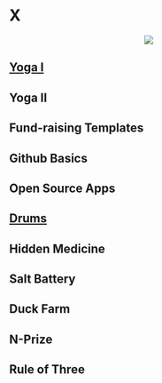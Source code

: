 <h1 "align="center"> 
  X
</h1>
<p align="center">
  <img src="https://i.imgur.com/rw9rqgd.jpeg">
  </p>

## [Yoga I](https://www.youtube.com/playlist?list=PLlOx95m4hh_8x7HAhzzRPj_7_QdszZ3Fp)

## Yoga II

## Fund-raising Templates

## Github Basics

## Open Source Apps

## [Drums](https://www.youtube.com/playlist?list=PLlOx95m4hh__VQy-PTkFvafMyAl1jom42) 

## Hidden Medicine

## Salt Battery

## Duck Farm

## N-Prize

## Rule of Three
